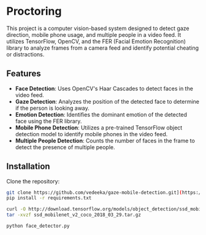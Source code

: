 # Proctoring

This project is a computer vision-based system designed to detect gaze direction, mobile phone usage, and multiple people in a video feed. It utilizes TensorFlow, OpenCV, and the FER (Facial Emotion Recognition) library to analyze frames from a camera feed and identify potential cheating or distractions.

## Features

- **Face Detection**: Uses OpenCV's Haar Cascades to detect faces in the video feed.
- **Gaze Detection**: Analyzes the position of the detected face to determine if the person is looking away.
- **Emotion Detection**: Identifies the dominant emotion of the detected face using the FER library.
- **Mobile Phone Detection**: Utilizes a pre-trained TensorFlow object detection model to identify mobile phones in the video feed.
- **Multiple People Detection**: Counts the number of faces in the frame to detect the presence of multiple people.

## Installation

Clone the repository:
```bash
git clone https://github.com/vedeeka/gaze-mobile-detection.git](https://github.com/vedeeka/Proctoring.git)
pip install -r requirements.txt

curl -O http://download.tensorflow.org/models/object_detection/ssd_mobilenet_v2_coco_2018_03_29.tar.gz
tar -xvzf ssd_mobilenet_v2_coco_2018_03_29.tar.gz

python face_detector.py
